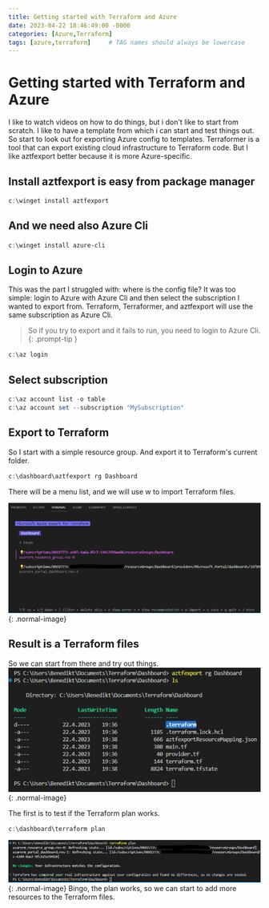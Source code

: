 ```yaml
---
title: Getting started with Terraform and Azure
date: 2023-04-22 18:46:49:00 -0000
categories: [Azure,Terraform]
tags: [azure,terraform]     # TAG names should always be lowercase
---
```

# Getting started with Terraform and Azure
I like to watch videos on how to do things, but i don't like to start from scratch. I like to have a template from which i can start and test things out. So start to look out for exporting Azure config to templates. Terraformer is a tool that can export existing cloud infrastructure to Terraform code. But I like aztfexport better because it is more Azure-specific.

## Install aztfexport is easy from package manager
```powershell
c:\winget install aztfexport
```
## And we need also Azure Cli
```powershell
c:\winget install azure-cli
```
## Login to Azure
This was the part I struggled with: where is the config file? It was too simple: login to Azure with Azure Cli and then select the subscription I wanted to export from. Terraform, Terraformer, and aztfexport will use the same subscription as Azure Cli.
> So if you try to export and it fails to run, you need to login to Azure Cli.
{: .prompt-tip }

```powershell
c:\az login
```
## Select subscription
```powershell
c:\az account list -o table
c:\az account set --subscription "MySubscription"
```
## Export to Terraform
So I start with a simple resource group.
And export it to Terraform's current folder.
```powershell
c:\dashboard\aztfexport rg Dashboard
```
There will be a menu list, and we will use w to import Terraform files.

![Desktop View](/assets/img/blog/terra1.png){: .normal-image}

## Result is a Terraform files
So we can start from there and try out things.
![Desktop View](/assets/img/blog/terra2.png){: .normal-image}

The first is to test if the Terraform plan works.
```powershell
c:\dashboard\terraform plan
```
![Desktop View](/assets/img/blog/terra3.png){: .normal-image}
Bingo, the plan works, so we can start to add more resources to the Terraform files.







